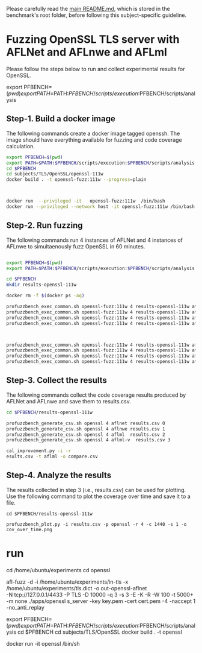 Please carefully read the [main README.md](../../../README.md), which is stored in the benchmark's root folder, before following this subject-specific guideline.

# Fuzzing OpenSSL TLS server with AFLNet and AFLnwe and AFLml
Please follow the steps below to run and collect experimental results for OpenSSL.

export PFBENCH=$(pwd)
export PATH=$PATH:$PFBENCH/scripts/execution:$PFBENCH/scripts/analysis

## Step-1. Build a docker image
The following commands create a docker image tagged openssh. The image should have everything available for fuzzing and code coverage calculation.

```bash
export PFBENCH=$(pwd)
export PATH=$PATH:$PFBENCH/scripts/execution:$PFBENCH/scripts/analysis
cd $PFBENCH
cd subjects/TLS/OpenSSL/openssl-111w
docker build . -t openssl-fuzz:111w --progress=plain



docker run  --privileged -it   openssl-fuzz:111w  /bin/bash
docker run --privileged --network host -it openssl-fuzz:111w /bin/bash
```

## Step-2. Run fuzzing
The following commands run 4 instances of AFLNet and 4 instances of AFLnwe to simultaenously fuzz OpenSSL in 60 minutes.

```bash

export PFBENCH=$(pwd)
export PATH=$PATH:$PFBENCH/scripts/execution:$PFBENCH/scripts/analysis

cd $PFBENCH
mkdir results-openssl-111w

docker rm -f $(docker ps -aq)

profuzzbench_exec_common.sh openssl-fuzz:111w 4 results-openssl-111w aflnet out-openssl-aflnet "-P TLS -D 10000 -q 3 -s 3 -E -K -R -W 100 -t 5000+ -m none" 36000 5 &
profuzzbench_exec_common.sh openssl-fuzz:111w 4 results-openssl-111w aflnwe out-openssl-aflnwe "-D 10000 -K -W 100 -t 5000+ -m none" 36000 5 &
profuzzbench_exec_common.sh openssl-fuzz:111w 4 results-openssl-111w aflml-v out-openssl-aflml "-P TLS -D 10000 -q 3 -s 3 -E -K -R -W 100 -t 5000+ -m none" 36000 5 &
profuzzbench_exec_common.sh openssl-fuzz:111w 4 results-openssl-111w aflml out-openssl-aflml "-P TLS -D 10000 -q 3 -s 3 -j 700 -J 6 -E -K -R -W 100 -t 5000+ -m none" 36000 5 



profuzzbench_exec_common.sh openssl-fuzz:111w 4 results-openssl-111w aflnet out-openssl-aflnet "-P TLS -D 10000 -q 3 -s 3 -E -K -R -W 100 -t 5000+ -m none" 3600 5 &
profuzzbench_exec_common.sh openssl-fuzz:111w 4 results-openssl-111w aflnwe out-openssl-aflnwe "-D 10000 -K -W 100 -t 5000+ -m none" 3600 5 &
profuzzbench_exec_common.sh openssl-fuzz:111w 4 results-openssl-111w aflml-v out-openssl-aflml-v "-P TLS -D 10000 -q 3 -s 3 -E -K -R -W 100 -t 5000+ -m none" 3600 5 &
profuzzbench_exec_common.sh openssl-fuzz:111w 4 results-openssl-111w aflml out-openssl-aflml "-P TLS -D 10000 -q 3 -s 3 -j 700 -J 6 -E -K -R -W 100 -t 5000+ -m none" 3600 5 


```

## Step-3. Collect the results
The following commands collect the  code coverage results produced by AFLNet and AFLnwe and save them to results.csv.

```bash
cd $PFBENCH/results-openssl-111w

profuzzbench_generate_csv.sh openssl 4 aflnet results.csv 0
profuzzbench_generate_csv.sh openssl 4 aflnwe results.csv 1
profuzzbench_generate_csv.sh openssl 4 aflml  results.csv 2
profuzzbench_generate_csv.sh openssl 4 aflml-v  results.csv 3

cal_improvement.py -i -r
esults.csv -t aflml -o compare.csv

```

## Step-4. Analyze the results
The results collected in step 3 (i.e., results.csv) can be used for plotting. Use the following command to plot the coverage over time and save it to a file.

```
cd $PFBENCH/results-openssl-111w

profuzzbench_plot.py -i results.csv -p openssl -r 4 -c 1440 -s 1 -o cov_over_time.png
```
# run
cd /home/ubuntu/experiments
cd openssl


afl-fuzz -d -i /home/ubuntu/experiments/in-tls -x /home/ubuntu/experiments/tls.dict -o out-openssl-aflnet \
-N tcp://127.0.0.1/4433 -P TLS -D 10000 -q 3 -s 3 -E -K -R -W 100 -t 5000+ -m none ./apps/openssl s_server -key key.pem -cert cert.pem -4 -naccept 1 -no_anti_replay

export PFBENCH=$(pwd)
export PATH=$PATH:$PFBENCH/scripts/execution:$PFBENCH/scripts/analysis
cd $PFBENCH
cd subjects/TLS/OpenSSL
docker build . -t openssl



docker run -it openssl /bin/sh
